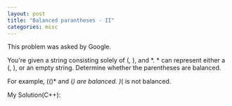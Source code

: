 ```yaml
---
layout: post
title: "Balanced parantheses - II"
categories: misc
---
```


This problem was asked by Google.

You're given a string consisting solely of (, ), and *. * can represent either a (, ), or an empty string. Determine whether the parentheses are balanced.

For example, (()* and (*) are balanced. )*( is not balanced.


My Solution(C++):
```
```
